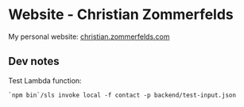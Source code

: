 # Website - Christian Zommerfelds
My personal website: [christian.zommerfelds.com](http://christian.zommerfelds.com)

## Dev notes

Test Lambda function:
```
`npm bin`/sls invoke local -f contact -p backend/test-input.json
```
